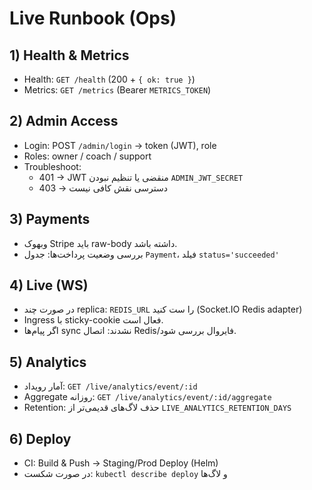 # Live Runbook (Ops)

## 1) Health & Metrics
- Health: `GET /health` (200 + `{ ok: true }`)
- Metrics: `GET /metrics` (Bearer `METRICS_TOKEN`)

## 2) Admin Access
- Login: POST `/admin/login` → token (JWT), role
- Roles: owner / coach / support
- Troubleshoot:
  - 401 → JWT منقضی یا تنظیم نبودن `ADMIN_JWT_SECRET`
  - 403 → دسترسی نقش کافی نیست

## 3) Payments
- وبهوک Stripe باید raw-body داشته باشد.
- بررسی وضعیت پرداخت‌ها: جدول `Payment`، فیلد `status='succeeded'`

## 4) Live (WS)
- در صورت چند replica: `REDIS_URL` را ست کنید (Socket.IO Redis adapter)
- Ingress با sticky-cookie فعال است.
- اگر پیام‌ها sync نشدند: اتصال Redis/فایروال بررسی شود.

## 5) Analytics
- آمار رویداد: `GET /live/analytics/event/:id`
- Aggregate روزانه: `GET /live/analytics/event/:id/aggregate`
- Retention: حذف لاگ‌های قدیمی‌تر از `LIVE_ANALYTICS_RETENTION_DAYS`

## 6) Deploy
- CI: Build & Push → Staging/Prod Deploy (Helm)
- در صورت شکست: `kubectl describe deploy` و لاگ‌ها
